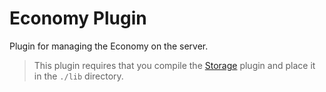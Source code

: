 # Economy Plugin

Plugin for managing the Economy on the server.

> This plugin requires that you compile the [Storage](https://github.com/PluginDevelopmentSpace/Storage) plugin and place it in the `./lib` directory.
